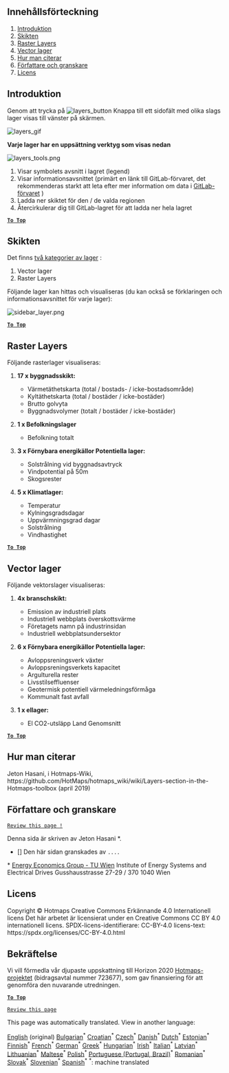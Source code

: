 <h2> Innehållsförteckning </h2><ol><li> <a href="#Introduction">Introduktion</a> </li><li> <a href="#Layers">Skikten</a> </li><li> <a href="#Raster-Layers">Raster Layers</a> </li><li> <a href="#Vector-Layers">Vector lager</a> </li><li> <a href="#How-to-cite">Hur man citerar</a> </li><li> <a href="#Authors-and-reviewers">Författare och granskare</a> </li><li> <a href="#License">Licens</a> </li></ol><h2> Introduktion </h2><p> Genom att trycka på <img alt="layers_button" src="https://github.com/HotMaps/hotmaps_wiki/blob/master/Images/general_tool_functionalities_and_structure/layers_button.PNG"/> Knappa till ett sidofält med olika slags lager visas till vänster på skärmen. </p><p><img alt="layers_gif" src="https://github.com/HotMaps/hotmaps_wiki/blob/master/Images/general_tool_functionalities_and_structure/layers.gif"/></p><p> <strong>Varje lager har en uppsättning verktyg som visas nedan</strong> </p><p><img alt="layers_tools.png" src="https://github.com/HotMaps/hotmaps_wiki/blob/master/Images/general_tool_functionalities_and_structure/layers_tools.png"/></p><ol><li> Visar symbolets avsnitt i lagret (legend) </li><li> Visar informationsavsnittet (primärt en länk till GitLab-förvaret, det rekommenderas starkt att leta efter mer information om data i <a href="https://gitlab.com/hotmaps">GitLab-förvaret</a> ) </li><li> Ladda ner skiktet för den / de valda regionen </li><li> Återcirkulerar dig till GitLab-lagret för att ladda ner hela lagret </li></ol><p><ins> <code><strong><a href="#table-of-contents">To Top</a></strong></code> </ins> </p><h2> Skikten </h2><p> Det finns <a href="https://www.gislounge.com/geodatabases-explored-vector-and-raster-data">två kategorier av lager</a> : </p><ol><li> Vector lager </li><li> Raster Layers </li></ol><p> Följande lager kan hittas och visualiseras (du kan också se förklaringen och informationsavsnittet för varje lager): </p><p><img alt="sidebar_layer.png" src="https://github.com/HotMaps/hotmaps_wiki/blob/master/Images/general_tool_functionalities_and_structure/all_layers.png"/></p><p><ins> <code><strong><a href="#table-of-contents">To Top</a></strong></code> </ins> </p><h2> Raster Layers </h2><p> Följande rasterlager visualiseras: </p><ol><li><p> <strong>17 x byggnadsskikt:</strong> </p><ul><li> Värmetäthetskarta (total / bostads- / icke-bostadsområde) </li><li> Kyltäthetskarta (total / bostäder / icke-bostäder) </li><li> Brutto golvyta </li><li> Byggnadsvolymer (totalt / bostäder / icke-bostäder) </li></ul></li><li><p> <strong>1 x Befolkningslager</strong> </p><ul><li> Befolkning totalt </li></ul></li><li><p> <strong>3 x Förnybara energikällor Potentiella lager:</strong> </p><ul><li> Solstrålning vid byggnadsavtryck </li><li> Vindpotential på 50m </li><li> Skogsrester </li></ul></li><li><p> <strong>5 x Klimatlager:</strong> </p><ul><li> Temperatur </li><li> Kylningsgradsdagar </li><li> Uppvärmningsgrad dagar </li><li> Solstrålning </li><li> Vindhastighet </li></ul></li></ol><p><ins> <code><strong><a href="#table-of-contents">To Top</a></strong></code> </ins> </p><h2> Vector lager </h2><p> Följande vektorslager visualiseras: </p><ol><li><p> <strong>4x branschskikt:</strong> </p><ul><li> Emission av industriell plats </li><li> Industriell webbplats överskottsvärme </li><li> Företagets namn på industrinsidan </li><li> Industriell webbplatsundersektor </li></ul></li><li><p> <strong>6 x Förnybara energikällor Potentiella lager:</strong> </p><ul><li> Avloppsreningsverk växter </li><li> Avloppsreningsverkets kapacitet </li><li> Argulturella rester </li><li> Livsstilseffluenser </li><li> Geotermisk potentiell värmeledningsförmåga </li><li> Kommunalt fast avfall </li></ul></li><li><p> <strong>1 x ellager:</strong> </p><ul><li> El CO2-utsläpp Land Genomsnitt </li></ul></li></ol><p><ins> <code><strong><a href="#table-of-contents">To Top</a></strong></code> </ins> </p><h2> Hur man citerar </h2><p> Jeton Hasani, i Hotmaps-Wiki, https://github.com/HotMaps/hotmaps_wiki/wiki/Layers-section-in-the-Hotmaps-toolbox (april 2019) </p><h2> Författare och granskare </h2><p> <code><a href="https://github.com/HotMaps/hotmaps_wiki/wiki/Layer-Section/_edit">Review this page !</a></code> </p> <p> Denna sida är skriven av Jeton Hasani *. </p><ul><li> [] Den här sidan granskades av <code>....</code> </li></ul><p> * <a href="https://eeg.tuwien.ac.at/">Energy Economics Group - TU Wien</a> Institute of Energy Systems and Electrical Drives Gusshausstrasse 27-29 / 370 1040 Wien </p><h2> Licens </h2><p> Copyright © Hotmaps Creative Commons Erkännande 4.0 Internationell licens Det här arbetet är licensierat under en Creative Commons CC BY 4.0 internationell licens. SPDX-licens-identifierare: CC-BY-4.0 licens-text: https://spdx.org/licenses/CC-BY-4.0.html </p><h2> Bekräftelse </h2><p> Vi vill förmedla vår djupaste uppskattning till Horizon 2020 <a href="https://www.hotmaps-project.eu">Hotmaps-projektet</a> (bidragsavtal nummer 723677), som gav finansiering för att genomföra den nuvarande utredningen. </p><p><ins> <code><strong><a href="#table-of-contents">To Top</a></strong></code> </ins> </p><p> <code><a href="https://github.com/HotMaps/hotmaps_wiki/wiki/Layer-Section/_edit">Review this page</a></code> </p>

This page was automatically translated. View in another language:

[English](en-Layers-section-in-the-Hotmaps-toolbox) (original) [Bulgarian](bg-Layers-section-in-the-Hotmaps-toolbox)<sup>\*</sup> [Croatian](hr-Layers-section-in-the-Hotmaps-toolbox)<sup>\*</sup> [Czech](cs-Layers-section-in-the-Hotmaps-toolbox)<sup>\*</sup> [Danish](da-Layers-section-in-the-Hotmaps-toolbox)<sup>\*</sup> [Dutch](nl-Layers-section-in-the-Hotmaps-toolbox)<sup>\*</sup> [Estonian](et-Layers-section-in-the-Hotmaps-toolbox)<sup>\*</sup> [Finnish](fi-Layers-section-in-the-Hotmaps-toolbox)<sup>\*</sup> [French](fr-Layers-section-in-the-Hotmaps-toolbox)<sup>\*</sup> [German](de-Layers-section-in-the-Hotmaps-toolbox)<sup>\*</sup> [Greek](el-Layers-section-in-the-Hotmaps-toolbox)<sup>\*</sup> [Hungarian](hu-Layers-section-in-the-Hotmaps-toolbox)<sup>\*</sup> [Irish](ga-Layers-section-in-the-Hotmaps-toolbox)<sup>\*</sup> [Italian](it-Layers-section-in-the-Hotmaps-toolbox)<sup>\*</sup> [Latvian](lv-Layers-section-in-the-Hotmaps-toolbox)<sup>\*</sup> [Lithuanian](lt-Layers-section-in-the-Hotmaps-toolbox)<sup>\*</sup> [Maltese](mt-Layers-section-in-the-Hotmaps-toolbox)<sup>\*</sup> [Polish](pl-Layers-section-in-the-Hotmaps-toolbox)<sup>\*</sup> [Portuguese (Portugal, Brazil)](pt-Layers-section-in-the-Hotmaps-toolbox)<sup>\*</sup> [Romanian](ro-Layers-section-in-the-Hotmaps-toolbox)<sup>\*</sup> [Slovak](sk-Layers-section-in-the-Hotmaps-toolbox)<sup>\*</sup> [Slovenian](sl-Layers-section-in-the-Hotmaps-toolbox)<sup>\*</sup> [Spanish](es-Layers-section-in-the-Hotmaps-toolbox)<sup>\*</sup>
<sup>\*</sup>: machine translated
